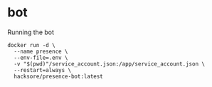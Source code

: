 # bot

Running the bot

```
docker run -d \
  --name presence \
  --env-file=.env \
  -v "$(pwd)"/service_account.json:/app/service_account.json \
  --restart=always \
  hacksore/presence-bot:latest
```